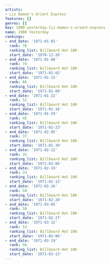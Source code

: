 ```yaml
---
artists:
- Liz Damon's Orient Express
features: []
genres: []
key: 1900-yesterday-liz-damon-s-orient-express
name: 1900 Yesterday
rankings:
- end_date: '1971-01-01'
  rank: 78
  ranking_list: Billboard Hot 100
  start_date: '1970-12-26'
- end_date: '1971-01-08'
  rank: 74
  ranking_list: Billboard Hot 100
  start_date: '1971-01-02'
- end_date: '1971-01-15'
  rank: 66
  ranking_list: Billboard Hot 100
  start_date: '1971-01-09'
- end_date: '1971-01-22'
  rank: 52
  ranking_list: Billboard Hot 100
  start_date: '1971-01-16'
- end_date: '1971-01-29'
  rank: 45
  ranking_list: Billboard Hot 100
  start_date: '1971-01-23'
- end_date: '1971-02-05'
  rank: 37
  ranking_list: Billboard Hot 100
  start_date: '1971-01-30'
- end_date: '1971-02-12'
  rank: 35
  ranking_list: Billboard Hot 100
  start_date: '1971-02-06'
- end_date: '1971-02-19'
  rank: 33
  ranking_list: Billboard Hot 100
  start_date: '1971-02-13'
- end_date: '1971-02-26'
  rank: 50
  ranking_list: Billboard Hot 100
  start_date: '1971-02-20'
- end_date: '1971-03-05'
  rank: 50
  ranking_list: Billboard Hot 100
  start_date: '1971-02-27'
- end_date: '1971-03-12'
  rank: 53
  ranking_list: Billboard Hot 100
  start_date: '1971-03-06'
- end_date: '1971-03-19'
  rank: 56
  ranking_list: Billboard Hot 100
  start_date: '1971-03-13'
---
```


